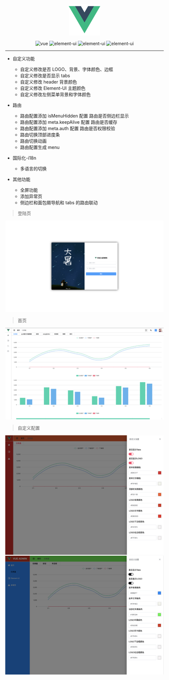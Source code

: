 <p align="center">
  <img width="100" src="./src/assets/logo.png">
</p>
<p align="center">
    <img src="https://img.shields.io/badge/vue-2.6.10-brightgreen.svg" alt="vue">
    <img src="https://img.shields.io/badge/element--ui-2.11.0-brightgreen.svg" alt="element-ui">
    <img src="https://img.shields.io/badge/vue--cli-3.0-brightgreen.svg" alt="element-ui">
    <img src="https://img.shields.io/badge/vue--i18n-8.12.0-brightgreen.svg" alt="element-ui">
</p>

---

- 自定义功能

  - 自定义修改是否 LOGO、背景、字体颜色、边框
  - 自定义修改是否显示 tabs
  - 自定义修改 header 背景颜色
  - 自定义修改 Element-UI 主题颜色
  - 自定义修改左侧菜单背景和字体颜色

- 路由

  - 路由配置添加 isMenuHidden 配置 路由是否侧边栏显示
  - 路由配置添加 meta.keepAlive 配置 路由是否缓存
  - 路由配置添加 meta.auth 配置 路由是否权限校验
  - 路由切换顶部进度条
  - 路由切换动画
  - 路由配置生成 menu

- 国际化-i18n

  - 多语言的切换

- 其他功能
  - 全屏功能
  - 添加异常页
  - 侧边栏和面包屑导航和 tabs 的路由联动

> 登陆页

![登陆页](src/assets/readme/WX20190728-105113@2x.png)

> 首页

![首页](src/assets/readme/WechatIMG75.png)

> 自定义配置

![菜单栏自定义配色](src/assets/readme/WX20190808-084700@2x.png)
![菜单栏自定义配色](src/assets/readme/WX20190808-085501@2x.png)
